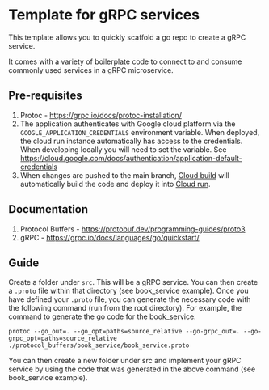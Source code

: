 # Template for gRPC services
This template allows you to quickly scaffold a go repo to create a gRPC service.

It comes with a variety of boilerplate code to connect to and consume commonly used services in a gRPC microservice.

## Pre-requisites
1. Protoc - https://grpc.io/docs/protoc-installation/
2. The application authenticates with Google cloud platform via the `GOOGLE_APPLICATION_CREDENTIALS` environment variable. When deployed, the cloud run instance automatically has access to the credentials. When developing locally you will need to set the variable. See https://cloud.google.com/docs/authentication/application-default-credentials
3. When changes are pushed to the main branch, [Cloud build](https://cloud.google.com/build?hl=en) will automatically build the code and deploy it into [Cloud run](https://cloud.google.com/run?hl=en).

## Documentation
1. Protocol Buffers - https://protobuf.dev/programming-guides/proto3
2. gRPC - https://grpc.io/docs/languages/go/quickstart/

## Guide
Create a folder under `src`. This will be a gRPC service. You can then create a `.proto` file within that directory (see book_service example). Once you have defined your `.proto` file, you can generate the necessary code with the following command (run from the root directory). For example, the command to generate the go code for the book_service:
```
protoc --go_out=. --go_opt=paths=source_relative --go-grpc_out=. --go-grpc_opt=paths=source_relative ./protocol_buffers/book_service/book_service.proto    
```
You can then create a new folder under src and implement your gRPC service by using the code that was generated in the above command (see book_service example).
